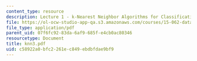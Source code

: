 ```yaml
---
content_type: resource
description: Lecture 1 - k-Nearest Neighbor Algorithms for Classification and Prediction
file: https://ol-ocw-studio-app-qa.s3.amazonaws.com/courses/15-062-data-mining-spring-2003/c58922a0bfc2261ec849ebdbfdae9bf9_knn3.pdf
file_type: application/pdf
parent_uid: 07f6fc92-83da-6af9-685f-e4cb0ac80346
resourcetype: Document
title: knn3.pdf
uid: c58922a0-bfc2-261e-c849-ebdbfdae9bf9
---
```

